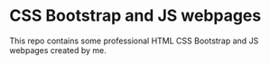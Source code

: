 # CSS Bootstrap and JS webpages
This repo contains some professional HTML CSS Bootstrap and JS webpages created by me.
